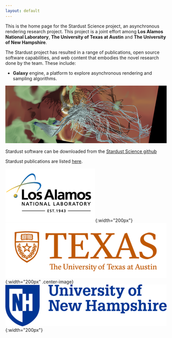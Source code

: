 ```yaml
---
layout: default
---
```


This is the home page for the Stardust Science project, an asynchronous rendering research project. This project is a joint effort among **Los Alamos National Laboratory**, **The University of Texas at Austin** and **The University of New Hampshire**. 

The Stardust project has resulted in a range of publications, open source software capabilities, and web content that embodies the novel research done by the team. These include:

- **Galaxy** engine, a platform to explore asynchronous rendering and sampling algorithms.

![Galaxy rendering](assets/teaser.png)

Stardust software can be downloaded from the [Stardust Science
github](http://www.github.com/stardustscience)

Stardust publications are listed [here](publications.html).

![logo](/assets/lanl-logo-footer.png){:width="200px"}
![logo](/assets/ut_logo.png){:width="200px" .center-image}
![logo](/assets/unh_logo.png){:width="200px"}

